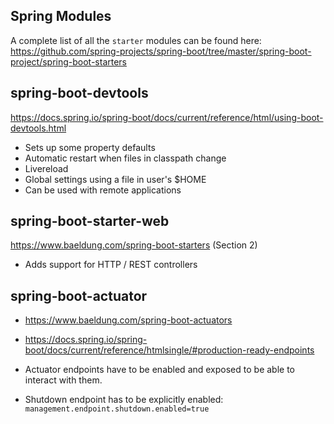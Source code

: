 ## Spring Modules

A complete list of all the `starter` modules can be found here: https://github.com/spring-projects/spring-boot/tree/master/spring-boot-project/spring-boot-starters

## spring-boot-devtools

https://docs.spring.io/spring-boot/docs/current/reference/html/using-boot-devtools.html

- Sets up some property defaults
- Automatic restart when files in classpath change
- Livereload
- Global settings using a file in user's $HOME
- Can be used with remote applications


## spring-boot-starter-web

https://www.baeldung.com/spring-boot-starters (Section 2)

- Adds support for HTTP / REST controllers


## spring-boot-actuator

- https://www.baeldung.com/spring-boot-actuators
- https://docs.spring.io/spring-boot/docs/current/reference/htmlsingle/#production-ready-endpoints

- Actuator endpoints have to be enabled and exposed to be able to interact with them.
- Shutdown endpoint has to be explicitly enabled: `management.endpoint.shutdown.enabled=true`


